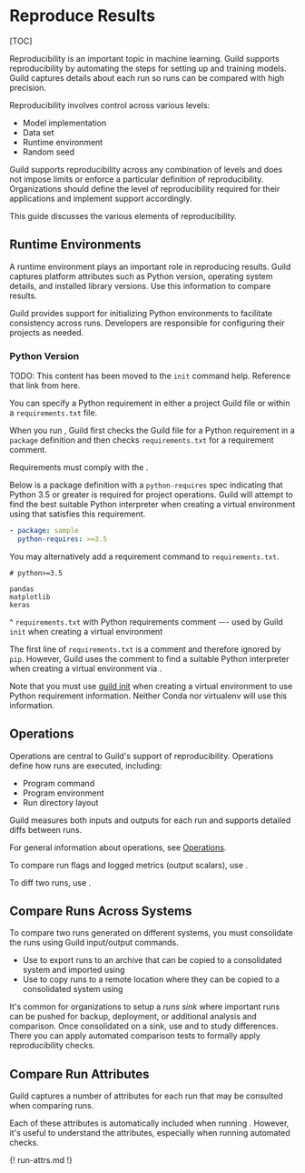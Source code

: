 <!-- TODO

Needs lot more work

-->

# Reproduce Results

[TOC]

Reproducibility is an important topic in machine learning. Guild
supports reproducibility by automating the steps for setting up and
training models. Guild captures details about each run so runs can be
compared with high precision.

Reproducibility involves control across various levels:

- Model implementation
- Data set
- Runtime environment
- Random seed

Guild supports reproducibility across any combination of levels and
does not impose limits or enforce a particular definition of
reproducibility. Organizations should define the level of
reproducibility required for their applications and implement support
accordingly.

This guide discusses the various elements of reproducibility.

## Runtime Environments

A runtime environment plays an important role in reproducing
results. Guild captures platform attributes such as Python version,
operating system details, and installed library versions. Use this
information to compare results.

Guild provides support for initializing Python environments to
facilitate consistency across runs. Developers are responsible for
configuring their projects as needed.

### Python Version

TODO: This content has been moved to the `init` command
help. Reference that link from here.

You can specify a Python requirement in either a project Guild file or
within a `requirements.txt` file.

When you run [](cmd:init), Guild first checks the Guild file for a
Python requirement in a `package` definition and then checks
`requirements.txt` for a requirement comment.

Requirements must comply with the [](ref:pip-reqs).

Below is a package definition with a `python-requires` spec indicating
that Python 3.5 or greater is required for project operations. Guild
will attempt to find the best suitable Python interpreter when
creating a virtual environment using [](cmd:init) that satisfies this
requirement.

``` yaml
- package: sample
  python-requires: >=3.5
```

You may alternatively add a requirement command to `requirements.txt`.

```
# python>=3.5

pandas
matplotlib
keras
```

^ `requirements.txt` with Python requirements comment --- used by
  Guild `init` when creating a virtual environment

The first line of `requirements.txt` is a comment and therefore
ignored by `pip`. However, Guild uses the comment to find a suitable
Python interpreter when creating a virtual environment via [](cmd:init).

Note that you must use [guild init](cmd:init) when creating a virtual
environment to use Python requirement information. Neither Conda nor
virtualenv will use this information.

## Operations

Operations are central to Guild's support of
reproducibility. Operations define how runs are executed, including:

- Program command
- Program environment
- Run directory layout

Guild measures both inputs and outputs for each run and supports
detailed diffs between runs.

For general information about operations, see
[Operations](ref:operations).

To compare run flags and logged metrics (output scalars), use
[](cmd:compare).

To diff two runs, use [](cmd:diff).

## Compare Runs Across Systems

To compare two runs generated on different systems, you must
consolidate the runs using Guild input/output commands.

- Use [](cmd:export) to export runs to an archive that can be copied
  to a consolidated system and imported using [](cmd:import)
- Use [](cmd:push) to copy runs to a remote location where they can be
  copied to a consolidated system using [](cmd:pull)

It's common for organizations to setup a *runs sink* where important
runs can be pushed for backup, deployment, or additional analysis and
comparison. Once consolidated on a sink, use [](cmd:compare) and
[](cmd:diff) to study differences. There you can apply automated
comparison tests to formally apply reproducibility checks.

## Compare Run Attributes

Guild captures a number of attributes for each run that may be
consulted when comparing runs.

Each of these attributes is automatically included when running
[](cmd:diff). However, it's useful to understand the attributes,
especially when running automated checks.

{! run-attrs.md !}

